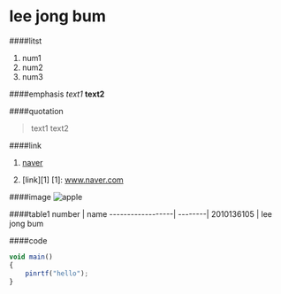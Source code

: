 # lee jong bum

####litst
1. num1
2. num2
3. num3

####emphasis
*text1*   **text2**

####quotation
> text1
> text2

####link
1. [naver](www.naver.com)


2. [link][1]
[1]: www.naver.com

####image
![apple](https://encrypted-tbn1.gstatic.com/images?q=tbn:ANd9GcSsF9JAriBd8rli_WIgSl-awH4SUbupr0kJ37bKerhSy44snSIXqfslS1E)

####table1
number | name
------------------| --------|
2010136105 | lee jong bum

####code
```javascript
void main()
{
	pinrtf("hello");
}
```
